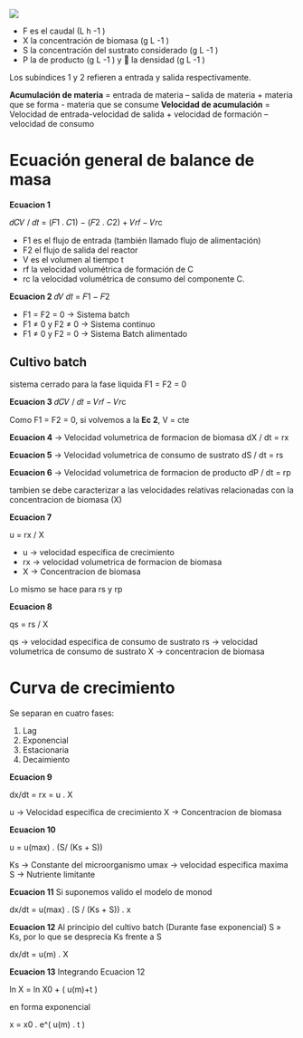 ![](https://i.imgur.com/EYLcNm5.png)

- F es el caudal (L h -1 )
- X la concentración de biomasa (g L -1 )
- S la concentración del sustrato considerado (g L -1 )
- P la de producto (g L -1 ) y  la densidad (g L -1 )

Los subíndices 1 y 2 refieren a entrada y salida respectivamente.

**Acumulación de materia** = entrada de materia – salida de materia + materia que se forma - materia que se consume
**Velocidad de acumulación** = Velocidad de entrada-velocidad de salida + velocidad de formación –velocidad de consumo

# Ecuación general de balance de masa

**Ecuacion 1**

𝑑𝐶𝑉 / 𝑑𝑡 = (𝐹1 . 𝐶1) − (𝐹2 . 𝐶2) + 𝑉𝑟𝑓 − 𝑉𝑟c

- F1 es el flujo de entrada (también llamado flujo de alimentación)
- F2 el flujo de salida del reactor
- V es el volumen al tiempo t
- rf la velocidad volumétrica de formación de C
- rc la velocidad volumétrica de consumo del componente C.

**Ecuacion 2**
𝑑𝑉 𝑑𝑡 = 𝐹1 − 𝐹2

- F1 = F2 = 0 → Sistema batch
- F1 ≠ 0 y F2 ≠ 0 → Sistema continuo
- F1 ≠ 0 y F2 = 0 → Sistema Batch alimentado

## Cultivo batch

sistema cerrado para la fase liquida
F1 = F2 = 0

**Ecuacion 3**
𝑑𝐶𝑉 / 𝑑𝑡 = 𝑉𝑟𝑓 − 𝑉𝑟c

Como F1 = F2 = 0, si volvemos a la **Ec 2**, V = cte

**Ecuacion 4** → Velocidad volumetrica de formacion de biomasa
dX / dt = rx

**Ecuacion 5** → Velocidad volumetrica de consumo de sustrato
dS / dt = rs

**Ecuacion 6** → Velocidad volumetrica de formacion de producto
dP / dt = rp

tambien se debe caracterizar a las velocidades relativas relacionadas con la concentracion de biomasa (X)

**Ecuacion 7**

u = rx / X

- u → velocidad especifica de crecimiento
- rx → velocidad volumetrica de formacion de biomasa
- X → Concentracion de biomasa

Lo mismo se hace para rs y rp

**Ecuacion 8**

qs = rs / X

qs → velocidad especifica de consumo de sustrato
rs → velocidad volumetrica de consumo de sustrato
X → concentracion de biomasa

# Curva de crecimiento

Se separan en cuatro fases:
1. Lag
2. Exponencial
3. Estacionaria
4. Decaimiento

**Ecuacion 9**

dx/dt = rx = u . X

u → Velocidad especifica de crecimiento
X → Concentracion de biomasa

**Ecuacion 10**

u = u(max) . (S/ (Ks + S))

Ks → Constante del microorganismo
umax → velocidad especifica maxima
S → Nutriente limitante

**Ecuacion 11**
Si suponemos valido el modelo de monod

dx/dt = u(max) . (S / (Ks + S)) . x

**Ecuacion 12**
Al principio del cultivo batch (Durante fase exponencial) S » Ks, por lo que se desprecia Ks frente a S

dx/dt = u(m) . X

**Ecuacion 13**
Integrando Ecuacion 12

ln X = ln X0 + ( u(m)+t )

en  forma exponencial

x = x0 . e^( u(m) . t )

